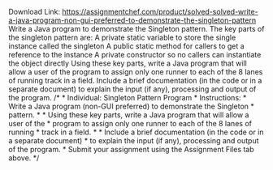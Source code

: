 Download Link: https://assignmentchef.com/product/solved-solved-write-a-java-program-non-gui-preferred-to-demonstrate-the-singleton-pattern
<br>
Write a Java program to demonstrate the Singleton pattern. The key parts of the singleton pattern are: A private static variable to store the single instance called the singleton A public static method for callers to get a reference to the instance A private constructor so no callers can instantiate the object directly Using these key parts, write a Java program that will allow a user of the program to assign only one runner to each of the 8 lanes of running track in a field. Include a brief documentation (in the code or in a separate document) to explain the input (if any), processing and output of the program. /* * Individual: Singleton Pattern Program * Instructions: * Write a Java program (non-GUI preferred) to demonstrate the Singleton * pattern. * * Using these key parts, write a Java program that will allow a user of the * program to assign only one runner to each of the 8 lanes of running * track in a field. * * Include a brief documentation (in the code or in a separate document) * to explain the input (if any), processing and output of the program. * Submit your assignment using the Assignment Files tab above. */